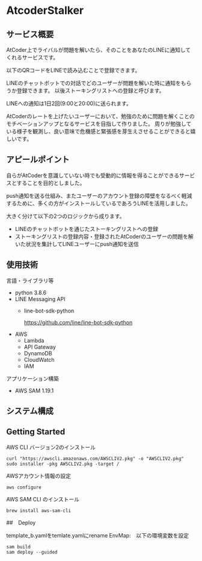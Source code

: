 # AtcoderStalker

## サービス概要

AtCoder上でライバルが問題を解いたら、そのことをあなたのLINEに通知してくれるサービスです。

以下のQRコードをLINEで読み込むことで登録できます。

LINEのチャットボットでの対話でどのユーザーが問題を解いた時に通知をもらうか登録できます。
以後ストーキングリストへの登録と呼びます。

LINEへの通知は1日2回(9:00と20:00)に送られます。

AtCoderのレートを上げたいユーザーにおいて、勉強のために問題を解くことのモチベーションアップとなるサービスを目指して作りました。
周りが勉強している様子を観測し、良い意味で危機感と緊張感を芽生えさせることができると嬉しいです。

## アピールポイント

自らがAtCoderを意識していない時でも受動的に情報を得ることができるサービスとすることを目的としました。

push通知を送る仕組み、またユーザーのアカウント登録の障壁をなるべく軽減するために、多くの方がインストールしているであろうLINEを活用しました。

大きく分けて以下の2つのロジックから成ります。

- LINEのチャットボットを通じたストーキングリストへの登録
- ストーキングリストの登録内容・登録されたAtCoderのユーザーの問題を解いた状況を集計してLINEユーザーにpush通知を送信

## 使用技術

言語・ライブラリ等
- python 3.8.6
- LINE Messaging API
  - line-bot-sdk-python 

    https://github.com/line/line-bot-sdk-python
- AWS
  - Lambda
  - API Gateway
  - DynamoDB
  - CloudWatch
  - IAM

アプリケーション構築
- AWS SAM 1.19.1

## システム構成


## Getting Started

AWS CLI バージョン2のインストール
```
curl "https://awscli.amazonaws.com/AWSCLIV2.pkg" -o "AWSCLIV2.pkg"
sudo installer -pkg AWSCLIV2.pkg -target /
```

AWSアカウント情報の設定
```
aws configure
```

AWS SAM CLI のインストール
```
brew install aws-sam-cli
```

##　Deploy

template_b.yamlをtemlate.yamlにrename
EnvMap:　以下の環境変数を設定

```
sam build
sam deploy --guided
```